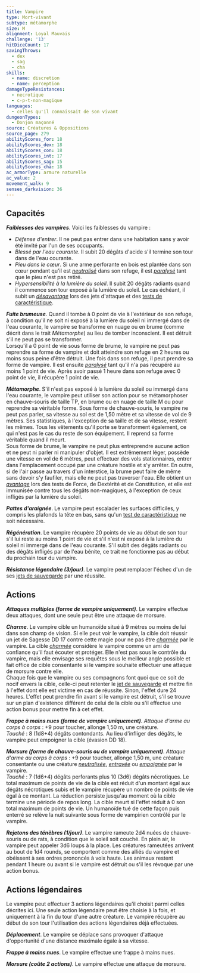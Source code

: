 ```yaml
---
title: Vampire
type: Mort-vivant
subtype: métamorphe
size: M
alignment: Loyal Mauvais
challenge: '13'
hitDiceCount: 17
savingThrows:
  - dex
  - sag
  - cha
skills:
  - name: discretion
  - name: perception
damageTypeResistances:
  - necrotique
  - c-p-t-non-magique
languages:
  - celles qu'il connaissait de son vivant
dungeonTypes:
  - Donjon maçonné
source: Créatures & Oppositions
source_page: 279
abilityScores_for: 18
abilityScores_dex: 18
abilityScores_con: 18
abilityScores_int: 17
abilityScores_sag: 15
abilityScores_cha: 18
ac_armorType: armure naturelle
ac_value: 2
movement_walk: 9
senses_darkvision: 36
---
```

## Capacités
_**Faiblesses des vampires**_. Voici les faiblesses du vampire :  
* _Défense d'entrer_. Il ne peut pas entrer dans une habitation sans y avoir été invité par l'un de ses occupants.  
* _Blessé par l'eau courante_. Il subit 20 dégâts d'acide s'il termine son tour dans de l'eau courante.
* _Pieu dans le cœur_. Si une arme perforante en bois est plantée dans son cœur pendant qu'il est [_neutralisé_](/gerer-la-sante-du-personnage/#neutralise) dans son refuge, il est [_paralysé_](/gerer-la-sante-du-personnage/#paralyse) tant que le pieu n'est pas retiré.
* _Hypersensibilité à la lumière du soleil_. Il subit 20 dégâts radiants quand il commence son tour exposé à la lumière du soleil. Le cas échéant, il subit un [_désavantage_](/utiliser-les-caracteristiques/#avantage-et-desavantage) lors des jets d'attaque et des [tests de caractéristique](/utiliser-les-caracteristiques/#tests-de-caracteristique).

_**Fuite brumeuse**_. Quand il tombe à 0 point de vie à l'extérieur de son refuge, à condition qu'il ne soit ni exposé à la lumière du soleil ni immergé dans de l'eau courante, le vampire se transforme en nuage ou en brume (comme décrit dans le trait _Métamorphe_) au lieu de tomber inconscient. Il est détruit s'il ne peut pas se transformer.  
Lorsqu'il a 0 point de vie sous forme de brume, le vampire ne peut pas reprendre sa forme de vampire et doit atteindre son refuge en 2 heures ou moins sous peine d'être détruit. Une fois dans son refuge, il peut prendre sa forme de vampire. Il est ensuite [_paralysé_](/gerer-la-sante-du-personnage/#paralyse) tant qu'il n'a pas récupéré au moins 1 point de vie. Après avoir passé 1 heure dans son refuge avec 0 point de vie, il récupère 1 point de vie.

_**Métamorphe**_. S'il n'est pas exposé à la lumière du soleil ou immergé dans l'eau courante, le vampire peut utiliser son action pour se métamorphoser en chauve-souris de taille TP, en brume ou en nuage de taille M ou pour reprendre sa véritable forme. Sous forme de chauve-souris, le vampire ne peut pas parler, sa vitesse au sol est de 1,50 mètre et sa vitesse de vol de 9 mètres. Ses statistiques, à l'exception de sa taille et de sa vitesse, restent les mêmes. Tous les vêtements qu'il porte se transforment également, ce qui n'est pas le cas du reste de son équipement. Il reprend sa forme véritable quand il meurt.  
Sous forme de brume, le vampire ne peut plus entreprendre aucune action et ne peut ni parler ni manipuler d'objet. Il est extrêmement léger, possède une vitesse en vol de 6 mètres, peut effectuer des vols stationnaires, entrer dans l'emplacement occupé par une créature hostile et s'y arrêter. En outre, si de l'air passe au travers d'un interstice, la brume peut faire de même sans devoir s'y faufiler, mais elle ne peut pas traverser l'eau. Elle obtient un [_avantage_](/utiliser-les-caracteristiques/#avantage-et-desavantage) lors des tests de Force, de Dextérité et de Constitution, et elle est immunisée contre tous les dégâts non-magiques, à l'exception de ceux infligés par la lumière du soleil.

_**Pattes d'araignée**_. Le vampire peut escalader les surfaces difficiles, y compris les plafonds la tête en bas, sans qu'un [test de caractéristique](/utiliser-les-caracteristiques/#tests-de-caracteristique) ne soit nécessaire.

_**Régénération**_. Le vampire récupère 20 points de vie au début de son tour s'il lui reste au moins 1 point de vie et s'il n'est ni exposé à la lumière du soleil ni immergé dans de l'eau courante. S'il subit des dégâts radiants ou des dégâts infligés par de l'eau bénite, ce trait ne fonctionne pas au début du prochain tour du vampire.

_**Résistance légendaire (3/jour)**_. Le vampire peut remplacer l'échec d'un de ses [jets de sauvegarde](/utiliser-les-caracteristiques/#jets-de-sauvegarde) par une réussite.

## Actions
_**Attaques multiples (forme de vampire uniquement)**_. Le vampire effectue deux attaques, dont une seule peut être une attaque de morsure.

_**Charme**_. Le vampire cible un humanoïde situé à 9 mètres ou moins de lui dans son champ de vision. Si elle peut voir le vampire, la cible doit réussir un jet de Sagesse DD 17 contre cette magie pour ne pas être [_charmée_](/gerer-la-sante-du-personnage/#charme) par le vampire. La cible [_charmée_](/gerer-la-sante-du-personnage/#charme) considère le vampire comme un ami de confiance qu'il faut écouter et protéger. Elle n'est pas sous le contrôle du vampire, mais elle envisage ses requêtes sous le meilleur angle possible et fait office de cible consentante si le vampire souhaite effectuer une attaque de morsure contre elle.  
Chaque fois que le vampire ou ses compagnons font quoi que ce soit de nocif envers la cible, celle-ci peut retenter le [jet de sauvegarde](/utiliser-les-caracteristiques/#jets-de-sauvegarde) et mettre fin à l'effet dont elle est victime en cas de réussite. Sinon, l'effet dure 24 heures. L'effet peut prendre fin avant si le vampire est détruit, s'il se trouve sur un plan d'existence différent de celui de la cible ou s'il effectue une action bonus pour mettre fin à cet effet.

_**Frappe à mains nues (forme de vampire uniquement)**_. _Attaque d'arme au corps à corps_ : +9 pour toucher, allonge 1,50 m, une créature.  
_Touché_ : 8 (1d8+4) dégâts contondants. Au lieu d'infliger des dégâts, le vampire peut empoigner la cible (évasion DD 18).

_**Morsure (forme de chauve-souris ou de vampire uniquement)**_. _Attaque d'arme au corps à corps_ : +9 pour toucher, allonge 1,50 m, une créature consentante ou une créature [_neutralisée_](/gerer-la-sante-du-personnage/#neutralise), [_entravée_](/gerer-la-sante-du-personnage/#entrave) ou [_empoignée_](/gerer-la-sante-du-personnage/#empoigne) par le vampire.  
_Touché_ : 7 (1d6+4) dégâts perforants plus 10 (3d6) dégâts nécrotiques. Le total maximum de points de vie de la cible est réduit d'un montant égal aux dégâts nécrotiques subis et le vampire récupère un nombre de points de vie égal à ce montant. La réduction persiste jusqu'au moment où la cible termine une période de repos long. La cible meurt si l'effet réduit à 0 son total maximum de points de vie. Un humanoïde tué de cette façon puis enterré se relève la nuit suivante sous forme de vampirien contrôlé par le vampire.

_**Rejetons des ténèbres (1/jour)**_. Le vampire rameute 2d4 nuées de chauve-souris ou de rats, à condition que le soleil soit couché. En plein air, le vampire peut appeler 3d6 loups à la place. Les créatures rameutées arrivent au bout de 1d4 rounds, se comportent comme des alliés du vampire et obéissent à ses ordres prononcés à voix haute. Les animaux restent pendant 1 heure ou avant si le vampire est détruit ou s'il les révoque par une action bonus.

## Actions légendaires
Le vampire peut effectuer 3 actions légendaires qu'il choisit parmi celles décrites ici. Une seule action légendaire peut être choisie à la fois, et uniquement à la fin du tour d'une autre créature. Le vampire récupère au début de son tour l'utilisation des actions légendaires déjà effectuées.

_**Déplacement**_. Le vampire se déplace sans provoquer d'attaque d'opportunité d'une distance maximale égale à sa vitesse.

_**Frappe à mains nues**_. Le vampire effectue une frappe à mains nues.

_**Morsure (coûte 2 actions)**_. Le vampire effectue une attaque de morsure.
